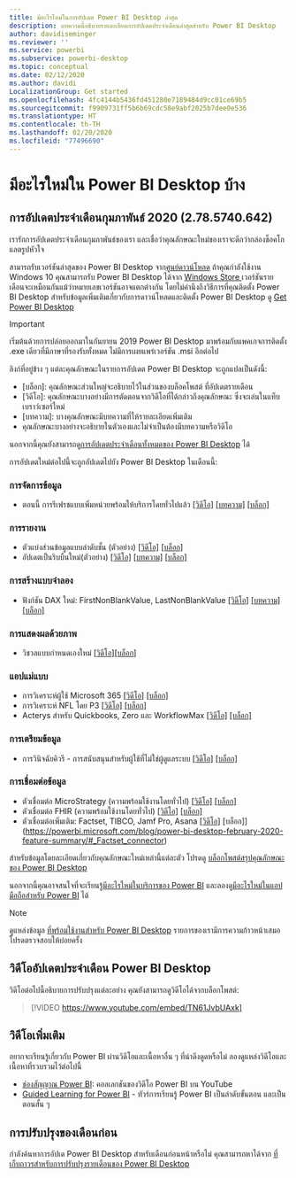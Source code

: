```yaml
---
title: มีอะไรใหม่ในการอัปเดต Power BI Desktop ล่าสุด
description: บทความนี้อธิบายรายละเอียดการอัปเดตประจำเดือนล่าสุดสำหรับ Power BI Desktop
author: davidiseminger
ms.reviewer: ''
ms.service: powerbi
ms.subservice: powerbi-desktop
ms.topic: conceptual
ms.date: 02/12/2020
ms.author: davidi
LocalizationGroup: Get started
ms.openlocfilehash: 4fc4144b5436fd451280e7189484d9cc01ce69b5
ms.sourcegitcommit: f9909731ff5b6b69cdc58e9abf2025b7dee0e536
ms.translationtype: HT
ms.contentlocale: th-TH
ms.lasthandoff: 02/20/2020
ms.locfileid: "77496690"
---
```

# <a name="whats-new-in-power-bi-desktop"></a>มีอะไรใหม่ใน Power BI Desktop บ้าง

## <a name="february-2020-update-2785740642"></a>การอัปเดตประจำเดือนกุมภาพันธ์ 2020 (2.78.5740.642)

เรารักการอัปเดตประจำเดือนกุมภาพันธ์ของเรา และเชื่อว่าคุณลักษณะใหม่ของเราจะดีกว่ากล่องช็อคโกแลตรูปหัวใจ 

สามารถรับเวอร์ชันล่าสุดของ Power BI Desktop จาก[ศูนย์ดาวน์โหลด](https://www.microsoft.com/download/details.aspx?id=58494) ถ้าคุณกำลังใช้งาน Windows 10 คุณสามารถรับ Power BI Desktop ได้จาก [Windows Store ](https://aka.ms/pbidesktopstore) เวอร์ชันรายเดือนจะเหมือนกันแม้ว่าหมายเลขเวอร์ชันอาจแตกต่างกัน โดยไม่คำนึงถึงวิธีการที่คุณติดตั้ง Power BI Desktop สำหรับข้อมูลเพิ่มเติมเกี่ยวกับการดาวน์โหลดและติดตั้ง Power BI Desktop ดู [Get Power BI Desktop](desktop-get-the-desktop.md) 

> [!IMPORTANT]
> เริ่มต้นด้วยการปล่อยออกมาในกันยายน 2019 Power BI Desktop มาพร้อมกับแพคเกจการติดตั้ง .exe เดียวที่มีภาษาที่รองรับทั้งหมด ไม่มีการเผยแพร่เวอร์ชัน .msi อีกต่อไป


ลิงก์ที่อยู่ข้าง ๆ แต่ละคุณลักษณะในรายการอัปเดต Power BI Desktop จะถูกแปลเป็นดังนี้:

* \[บล็อก\]: คุณลักษณะส่วนใหญ่จะอธิบายไว้ในส่วนของบล็อคโพสต์ ที่อัปเดตรายเดือน
* \[วิดีโอ\]: คุณลักษณะบางอย่างมีการตัดตอนจากวิดีโอที่ได้กล่าวถึงคุณลักษณะ ซึ่งจะเล่นในแท็บเบราว์เซอร์ใหม่
* \[บทความ\]: บางคุณลักษณะมีบทความที่ให้รายละเอียดเพิ่มเติม
* คุณลักษณะบางอย่างจะอธิบายในตัวเองและไม่จำเป็นต้องมีบทความหรือวิดีโอ

นอกจากนี้คุณยังสามารถดู[การอัปเดตประจำเดือนทั้งหมดของ Power BI Desktop](#power-bi-desktop-monthly-update-video) ได้

การอัปเดตใหม่ต่อไปนี้จะถูกอัปเดตไปยัง Power BI Desktop ในเดือนนี้:

### <a name="data-management"></a>การจัดการข้อมูล
* ตอนนี้ การรีเฟรชแบบเพิ่มหน่วยพร้อมให้บริการโดยทั่วไปแล้ว [[วิดีโอ]](https://youtu.be/TN61JvbUAxk?t=16) [[บทความ]](service-premium-incremental-refresh.md) [[บล็อก]](https://powerbi.microsoft.com/blog/power-bi-desktop-february-2020-feature-summary/#_Incremental_refresh) 

### <a name="reporting"></a>การรายงาน
* ตัวแบ่งส่วนข้อมูลแบบลำดับชั้น (ตัวอย่าง) [[วิดีโอ]](https://youtu.be/TN61JvbUAxk?t=207) [[บล็อก]](https://powerbi.microsoft.com/blog/power-bi-desktop-february-2020-feature-summary/#_Hierarchical_slicer) 
* อัปเดตเป็นริบบิ้นใหม่(ตัวอย่าง) [[วิดีโอ]](https://youtu.be/TN61JvbUAxk?t=424) [[บทความ]](desktop-ribbon.md) [[บล็อก]](https://powerbi.microsoft.com/blog/power-bi-desktop-february-2020-feature-summary/#_Ribbon) 


### <a name="modeling"></a>การสร้างแบบจำลอง
* ฟังก์ชัน DAX ใหม่: FirstNonBlankValue, LastNonBlankValue [[วิดีโอ]](https://youtu.be/TN61JvbUAxk?t=716)  [[บทความ]](https://docs.microsoft.com/dax/firstnonblankvalue-function-dax)   [[บล็อก]](https://powerbi.microsoft.com/blog/power-bi-desktop-february-2020-feature-summary/#_New_DAX_Functions) 

### <a name="visuals"></a>การแสดงผลด้วยภาพ
* วิชวลแบบกำหนดเองใหม่ [[วิดีโอ]](https://youtu.be/TN61JvbUAxk?t=835)[[บล็อก]](https://powerbi.microsoft.com/blog/power-bi-desktop-february-2020-feature-summary/#_Visualizations) 


### <a name="template-apps"></a>แอปแม่แบบ
* การวิเคราะห์ผู้ใช้ Microsoft 365 [[วิดีโอ]](https://youtu.be/TN61JvbUAxk?t=910)  [[บล็อก]](https://powerbi.microsoft.com/blog/power-bi-desktop-february-2020-feature-summary/#_Microsoft_365_usage) 
* การวิเคราะห์ NFL โดย P3 [[วิดีโอ]](https://youtu.be/TN61JvbUAxk?t=928) [[บล็อก]](https://powerbi.microsoft.com/blog/power-bi-desktop-february-2020-feature-summary/#_NFL)
* Acterys สำหรับ Quickbooks, Zero และ WorkflowMax [[วิดีโอ]](https://youtu.be/TN61JvbUAxk?t=932) [[บล็อก]](https://powerbi.microsoft.com/blog/power-bi-desktop-february-2020-feature-summary/#_Acterys) 


### <a name="data-preparation"></a>การเตรียมข้อมูล
* การวินิจฉัยคิวรี - การสนับสนุนสำหรับผู้ใช้ที่ไม่ใช่ผู้ดูแลระบบ [[วิดีโอ]](https://youtu.be/TN61JvbUAxk?t=938) [[บล็อก]](https://powerbi.microsoft.com/blog/power-bi-desktop-february-2020-feature-summary/#_non_admin_support) 


### <a name="data-connectivity"></a>การเชื่อมต่อข้อมูล
* ตัวเชื่อมต่อ MicroStrategy (ความพร้อมใช้งานโดยทั่วไป) [[วิดีโอ]](https://youtu.be/TN61JvbUAxk?t=962) [[บล็อก]](https://powerbi.microsoft.com/blog/power-bi-desktop-february-2020-feature-summary/#_MicroStrategy_connector) 
* ตัวเชื่อมต่อ FHIR (ความพร้อมใช้งานโดยทั่วไป) [[วิดีโอ]](https://youtu.be/TN61JvbUAxk?t=962) [[บล็อก]](https://powerbi.microsoft.com/blog/power-bi-desktop-february-2020-feature-summary/#_FHIR) 
* ตัวเชื่อมต่อเพิ่มเติม: Factset, TIBCO, Jamf Pro, Asana [[วิดีโอ]](https://youtu.be/TN61JvbUAxk?t=978) [บล็อก]](https://powerbi.microsoft.com/blog/power-bi-desktop-february-2020-feature-summary/#_Factset_connector) 



สำหรับข้อมูลโดยละเอียดเกี่ยวกับคุณลักษณะใหม่เหล่านี้แต่ละตัว โปรดดู [บล็อกโพสต์สรุปคุณลักษณะของ Power BI Desktop](https://powerbi.microsoft.com/blog/power-bi-desktop-february-2020-feature-summary/)

นอกจากนี้คุณอาจสนใจที่จะเรียนรู้[มีอะไรใหม่ในบริการของ Power BI](service-whats-new.md) และลองดู[มีอะไรใหม่ในแอปมือถือสำหรับ Power BI](consumer/mobile/mobile-whats-new-in-the-mobile-apps.md) ได้

> [!NOTE]
> ดูแหล่งข้อมูล [ที่พร้อมใช้งานสำหรับ Power BI Desktop](desktop-data-sources.md) รายการของเรามีการความก้าวหน้าเสมอ โปรดตรวจสอบให้บ่อยครั้ง


## <a name="power-bi-desktop-monthly-update-video"></a>วิดีโออัปเดตประจำเดือน Power BI Desktop
วิดีโอต่อไปนี้อธิบายการปรับปรุงแต่ละอย่าง คุณยังสามารถดูวิดีโอได้จากบล็อกโพสต์:

> [!VIDEO https://www.youtube.com/embed/TN61JvbUAxk]



## <a name="more-videos"></a>วิดีโอเพิ่มเติม

อยากจะเรียนรู้เกี่ยวกับ Power BI ผ่านวิดีโอและเนื้อหาอื่น ๆ ที่น่าดึงดูดหรือไม่ ลองดูแหล่งวิดีโอและเนื้อหาที่รวบรวมไว้ต่อไปนี้

-   [ช่องสัญญาณ Power BI](https://www.youtube.com/user/mspowerbi): คอลเลกชันของวิดีโอ Power BI บน YouTube
-   [Guided Learning for Power BI](https://powerbi.microsoft.com/guided-learning/) - ทัวร์การเรียนรู้ Power BI เป็นลำดับขั้นตอน และเป็นตอนสั้น ๆ

## <a name="updates-for-previous-months"></a>การปรับปรุงของเดือนก่อน

กำลังค้นหาการอัปเด Power BI Desktop สำหรับเดือนก่อนหน้าหรือไม่ คุณสามารถหาได้จาก [ที่เก็บถาวรสำหรับการปรับปรุงรายเดือนของ Power BI Desktop](desktop-latest-update-archive.md)
